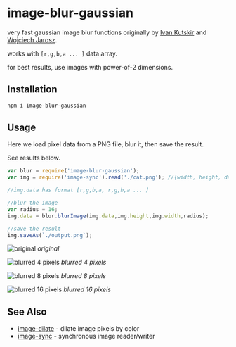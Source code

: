 # image-blur-gaussian

very fast gaussian image blur functions originally by [Ivan Kutskir](http://blog.ivank.net/fastest-gaussian-blur.html) and [Wojciech Jarosz](http://elynxsdk.free.fr/ext-docs/Blur/Fast_box_blur.pdf).

works with `[r,g,b,a ... ]` data array.

for best results, use images with power-of-2 dimensions.

## Installation

```sh
npm i image-blur-gaussian
```

## Usage 

Here we load pixel data from a PNG file, blur it, then save the result. 

See results below.

```javascript
var blur = require('image-blur-gaussian');
var img = require('image-sync').read('./cat.png'); //{width, height, data, saveAs}

//img.data has format [r,g,b,a, r,g,b,a ... ]

//blur the image
var radius = 16;
img.data = blur.blurImage(img.data,img.height,img.width,radius);

//save the result
img.saveAs(`./output.png`); 
```

![original](https://i.imgur.com/6swcKzf.png) *original*

![blurred 4 pixels](https://i.imgur.com/nEnzsQq.png) *blurred 4 pixels*

![blurred 8 pixels](https://i.imgur.com/56EARsy.png) *blurred 8 pixels*

![blurred 16 pixels](https://i.imgur.com/D6C2CKt.png) *blurred 16 pixels*


## See Also

- [image-dilate](https://www.npmjs.com/package/image-dilate) - dilate image pixels by color
- [image-sync](https://www.npmjs.com/package/image-sync) - synchronous image reader/writer


